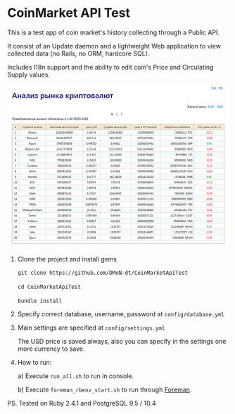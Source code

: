CoinMarket API Test
===================
This is a test app of coin market's history collecting through a Public API.

It consist of an Update daemon and a lightweight Web application to view collected data (no Rails, no ORM, hardcore SQL).

Includes I18n support and the ability to edit coin's Price and Circulating Supply values.


![Screenshot](screen_ru.png)


1. Clone the project and install gems
    ```
    git clone https://github.com/DMoN-dt/CoinMarketApiTest

    cd CoinMarketApiTest

    bundle install
    ```
2. Specify correct database, username, password at `config/database.yml`

3. Main settings are specified at `config/settings.yml`

    The USD price is saved always, also you can specify in the settings one more currency to save.

4. How to run:

    a) Execute `run_all.sh` to run in console.

    b) Execute `foreman_rbenv_start.sh` to run through [Foreman](https://theforeman.org).

PS. Tested on Ruby 2.4.1 and PostgreSQL 9.5 / 10.4

